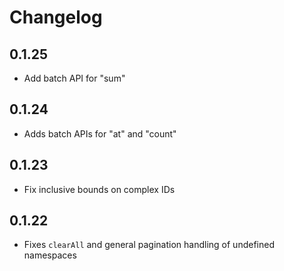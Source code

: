 # Changelog

## 0.1.25

- Add batch API for "sum"

## 0.1.24

- Adds batch APIs for "at" and "count"

## 0.1.23

- Fix inclusive bounds on complex IDs

## 0.1.22

- Fixes `clearAll` and general pagination handling of undefined namespaces
